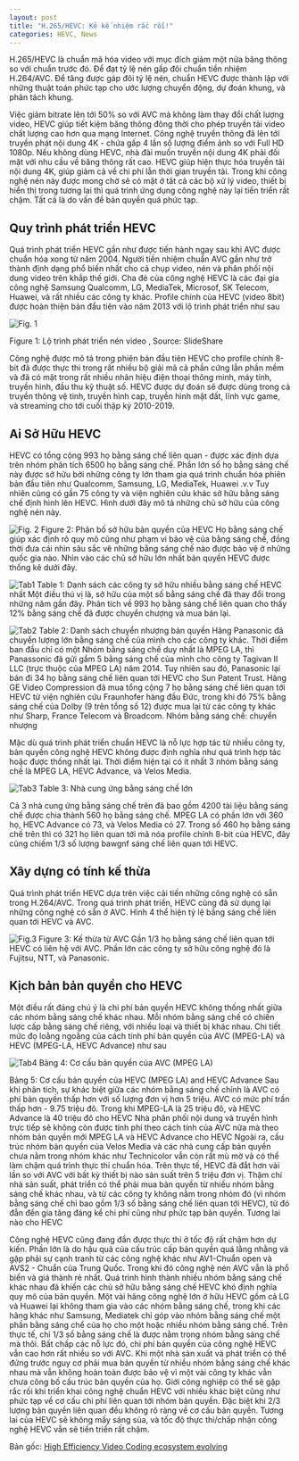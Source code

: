 ```yaml
---
layout: post
title: "H.265/HEVC: Kẻ kế nhiệm rắc rối!"
categories: HEVC, News
---
```

H.265/HEVC là chuẩn mã hóa video với mục đích giảm một nửa băng thông so với chuẩn trước đó. Để đạt tỷ lệ nén gấp đôi chuẩn tiền nhiệm H.264/AVC. Để tăng được gáp đôi tỷ lệ nén, chuẩn HEVC được thành lập với những thuật toán phức tạp cho ước lượng chuyển động, dự đoán khung, và phân tách khung.

Việc giảm bitrate lên tới 50% so với AVC mà không làm thay đổi chất lượng video, HEVC giúp tiết kiệm băng thông đông thời cho phép truyền tải video chất lượng cao hơn qua mạng Internet.
Công nghệ truyền thông đã lên tới truyền phát nội dung 4K - chứa gấp 4 lần số lượng điểm ảnh so với Full HD 1080p. Nếu không dùng HEVC, nhà đài muốn truyền nội dung 4K phải đối mặt với nhu cầu về băng thông rất cao. HEVC giúp hiện thực hóa truyền tải nội dung 4K, giúp giảm cả về chi phí lẫn thời gian truyền tải.
Trong khi công nghệ nén này được mong chờ sẽ có mặt ở tât cả các bộ xử lý video, thiết bị hiển thị trong tương lai thì quá trình ứng dụng công nghệ này lại tiến triển rất chậm. Tất cả là do vấn đề bản quyền quá phức tạp.

## Quy trình phát triển HEVC
Quá trình phát triển HEVC gần như được tiến hành ngay sau khi AVC được chuẩn hóa xong từ năm 2004. Người tiền nhiệm chuẩn AVC gần như trở thành định dạng phổ biến nhất cho cả chụp video, nén và phân phối nội dung video trên khắp thế giới.
Cha đẻ của công nghệ HEVC là các đại gia công nghệ  Samsung Qualcomm, LG, MediaTek, Microsof, SK Telecom, Huawei, và rất nhiều các công ty khác.
Profile chính của HEVC (video 8bit) được hoàn thiện bản đẩu tiên vào năm 2013 với lộ trình phát triển như sau

![Fig. 1](https://scontent-sjc3-1.xx.fbcdn.net/v/t1.0-9/82096064_2769894076404546_6734642701632798720_n.jpg?_nc_cat=104&_nc_sid=32a93c&_nc_ohc=umIuWiLBSDwAX-BfSWu&_nc_ht=scontent-sjc3-1.xx&oh=f96d7cb0bb28f9ff3483a9c156f74dc7&oe=5F2939B2)

Figure 1: Lộ trình phát triển nén video , Source: SlideShare

Công nghệ được mô tả trong phiên bản đầu tiên HEVC cho profile chính 8-bit đã được thực thi trong rất nhiều bộ giải mã cả phần cứng lẫn phần mềm và đã có mặt trong rất nhiều nhãn hiệu điện thoại thông minh, máy tính, truyền hình, đầu thu kỹ thuật số. HEVC được dự đoán sẽ được dùng trong cả truyền thông vệ tinh, truyền hình cap, truyền hình mặt đất, lĩnh vực game, và streaming cho tới cuối thập kỷ 2010-2019.

## Ai Sở Hữu HEVC

HEVC có tổng cộng 993 họ bằng sáng chế liên quan - được xác định dựa trên nhóm phân tích 6500 họ bằng sáng chế. Phần lớn số họ bằng sáng chế này được sở hữu bởi những công ty lớn tham gia quá trình chuẩn hóa phiên bản đầu tiên như Qualcomm, Samsung, LG, MediaTek, Huawei .v.v Tuy nhiên cũng có gần 75 công ty và viện nghiên cứu khác sở hữu bằng sáng chế định hình lên HEVC. Hình dưới đây mô tả những chủ sở hữu của công nghệ nén này.

![Fig. 2](https://scontent-sjc3-1.xx.fbcdn.net/v/t1.0-9/81822421_2769896489737638_5627807892624113664_n.jpg?_nc_cat=111&_nc_sid=32a93c&_nc_ohc=Z2gLtNv_nv4AX8ktHnN&_nc_ht=scontent-sjc3-1.xx&oh=7ab4db9b1f7435c899fa2905f4a54463&oe=5F27FCC3)
Figure 2: Phân bố sở hữu bản quyền của HEVC
Họ bằng sáng chế giúp xác định rõ quy mô cũng như phạm vi bảo vệ của bằng sáng chế, đồng thời đưa cái nhìn sâu sắc vê những bằng sáng chế nào được bảo vệ ở những quốc gia nào. Nhìn vào các chủ sở hữu lớn nhất bản quyền HEVC được thống kê dưới đây.

![Tab1](https://scontent-sjc3-1.xx.fbcdn.net/v/t1.0-9/81808257_2769897359737551_2213143377149427712_n.jpg?_nc_cat=104&_nc_sid=32a93c&_nc_ohc=F1WFwoavtDEAX-43jkv&_nc_ht=scontent-sjc3-1.xx&oh=67acd4f173aed220c307ef2f3bae7f88&oe=5F29876E)
Table 1: Danh sách các công ty sở hữu nhiều bằng sáng chế HEVC nhất
Một điều thú vị là, sở hữu của một số bằng sáng chế đã thay đổi trong những năm gần đây. Phân tích về 993 họ bằng sáng chế liên quan cho thấy 12% bằng sáng chế đã được chuyển chượng và mua bán lại.

![Tab2](https://scontent-sjc3-1.xx.fbcdn.net/v/t1.0-9/82360274_2769898309737456_152901286709166080_n.jpg?_nc_cat=105&_nc_sid=32a93c&_nc_ohc=Ao4Uzxq3mUQAX_DigSv&_nc_ht=scontent-sjc3-1.xx&oh=464b8d961c140e24cd469970879db306&oe=5F2903EC)
Table 2: Danh sách chuyển nhượng bản quyền
Hãng Panasonic đã chuyển lượng lớn bằng sáng chế của mình cho các công ty khác. Thời điểm ban đầu chỉ có một Nhóm bằng sáng chế duy nhất là MPEG LA, thì Panassonic đã gửi gắm 5 bằng sáng chế của mình cho công ty Tagivan II LLC (trực thuộc của MPEG LA) năm 2014. Tuy nhiên sau đó, Panasonic lại bán đi 34 họ bằng sáng chế liên quan tới HEVC cho Sun Patent Trust.
Hãng GE Video Compression đã mua tổng cộng 7 họ bằng sáng chế liên quan tới HEVC từ viện nghiên cứu Fraunhofer hàng đầu Đức, trong khi đó 75% bằng sáng chế của Dolby (9 trên tổng số 12) được mua lại từ các công ty khác như Sharp, France Telecom và Broadcom.
Nhóm bằng sáng chế: chuyển nhượng

Mặc dù quá trình phát triển chuẩn HEVC là nỗ lực hợp tác từ nhiều công ty, bản quyền công nghệ HEVC không được định nghĩa như quá trình hợp tác hoặc được thống nhất lại. Thời điểm hiện tại có ít nhất 3 nhóm bằng sáng chế là MPEG LA, HEVC Advance, và Velos Media.

![Tab3](https://scontent-sjc3-1.xx.fbcdn.net/v/t1.0-9/82042163_2769899386404015_188270149118197760_n.jpg?_nc_cat=110&_nc_sid=32a93c&_nc_ohc=nI1gX9zHk3sAX8LT8L7&_nc_ht=scontent-sjc3-1.xx&oh=b33dd1999b394e30f905776909da10df&oe=5F27469F)
Table 3: Nhà cung ứng bằng sáng chế lớn

Cả 3 nhà cung ứng bằng sáng chế trên đã bao gồm 4200 tài liệu bằng sáng chế được chia thành 560 họ bằng sáng chế. MPEG LA có phần lớn với 360 họ, HEVC Advance có 73, và Velos Media có 27. Trong số 460 họ bằng sáng chế trên thì có 321 họ liên quan tới mã nóa profile chính 8-bit của HEVC, đây cũng chiếm 1/3 số lượng bawgnf sáng chế liên quan tới HEVC.

## Xây dựng có tính kế thừa

Quá trình phát triển HEVC dựa trên việc cải tiến những công nghệ có sẵn trong H.264/AVC. Trong quá trình phát triển, HEVC cũng đã sử dụng lại những công nghệ có sẵn ở AVC. Hình 4 thể hiện tỷ lệ bắng sáng chế liên quan tới HEVC và AVC.

![Fig.3](https://scontent-sjc3-1.xx.fbcdn.net/v/t1.0-9/82288139_2769900153070605_8380395979580375040_n.jpg?_nc_cat=109&_nc_sid=32a93c&_nc_ohc=5py-7BLz82sAX8UGpsr&_nc_ht=scontent-sjc3-1.xx&oh=7473909af12234b1b50e4716438e320e&oe=5F288903)
Figure 3: Kế thừa từ AVC
Gần 1/3 họ bằng sáng chế liên quan tới HEVC có liên hệ với AVC. Phần lớn các công ty sở hữu công nghệ đó là Fujitsu, NTT, và Panasonic.

## Kịch bản bản quyền cho HEVC

Một điều rất đáng chú ý là chi phí bản quyền HEVC không thống nhất giữa các nhóm bằng sáng chế khác nhau. Mỗi nhóm bằng sáng chế có chiến lược cấp bằng sáng chế riêng, với nhiều loại và thiết bị khác nhau. Chi tiết mức đọ loằng ngoằng của cách tính phí bản quyền của AVC (MPEG-LA) và HEVC (MPEG-LA, HEVC Advance) như sau

![Tab4](https://scontent-sjc3-1.xx.fbcdn.net/v/t1.0-9/p720x720/82125455_2769901806403773_7248006299844083712_n.jpg?_nc_cat=111&_nc_sid=32a93c&_nc_ohc=pXL_IHclGjAAX8utenz&_nc_ht=scontent-sjc3-1.xx&_nc_tp=6&oh=f29b8f4fedb741f2141ffbf1a76e2a35&oe=5F290404)
Bảng 4: Cơ cấu bản quyền của AVC (MPEG LA)


Bảng 5: Cơ cấu bản quyền của HEVC (MPEG LA) and HEVC Advance
Sau khi phân tích, sự khác biệt giữa các nhóm bằng sáng chế chính là
AVC có phí bản quyền thấp hơn với số lượng đơn vị hơn 5 triệu.
AVC có mức phí trần thấp hơn - 9.75 triệu đô. Trong khi MPEG-LA là 25 triệu đô, và HEVC Advance là 40 triệu đô cho HEVC
Nhà phân phối nội dung và truyền hình trực tiếp sẽ không còn được tính phí theo cách tính của AVC nữa mà theo nhóm bản quyền mới MPEG LA và HEVC Advance cho HEVC
Ngoài ra, cấu trúc nhóm bản quyền của Velos Media và các nhà cung cấp bản quyền chưa nằm trong nhóm khác như Technicolor vẫn còn rất mù mờ và có thể làm chậm quá trình thực thi chuẩn hóa.
Trên thực tế, HEVC đã đắt hơn vài lần so với AVC với bất kỳ thiết bị nào sản suất trên 5 triệu đơn vị. Thậm chí nhà sản suất, phát triển có thể phải mua bản quyền từ nhiều nhóm bằng sáng chế khác nhau, và từ các công ty không nằm trong nhóm đó (vì nhóm bằng sáng chế chỉ bao gồm 1/3 số bằng sáng chế liên quan tới HEVC), từ đó đẫn đến gia tăng đáng kể chi phí cũng như phức tạp bản quyền.
Tương lai nào cho HEVC

Công nghệ HEVC cũng đang đần được thực thi ở tốc độ rất chậm hơn dự kiến. Phần lớn là do hậu quả của cấu trúc cấp bản quyền quá lằng nhằng và gặp phải sự cạnh tranh từ các công nghệ khác như AV1-Chuẩn open và AVS2 - Chuẩn của Trung Quốc.  Trong khi đó công nghệ nén AVC vẫn là phổ biến và giá thành rẻ nhất.
Quá trình hình thành nhiều nhóm bằng sáng chế khác nhau đã khiến các chủ sở hữu bằng sáng chế HEVC khó định nghĩa quy mô của bản quyền. Một vài hãng công nghệ lớn ở hữu HEVC gồm cả LG và Huawei lại không tham gia vào các nhóm bằng sáng chế, trong khi các hãng khác như Samsung, Mediatek chỉ góp vào nhóm bằng sáng chế một phần bằng sáng chể của họ cho một hoặc nhiều nhóm bằng sáng chế. Trên thực tế, chỉ 1/3 số bằng sáng chế là được nằm trong nhóm bằng sáng chế mà thôi.
Bất chấp các nỗ lực đó, chi phí bản quyền của công nghệ HEVC vẫn cao hơn rất nhiều so với AVC. Khi một nhà sản xuất và phát triển có thể đứng trước nguy cơ phải mua bản quyền từ nhiều nhóm bằng sáng chế khác nhau mà vẫn không hoàn toàn được bảo vệ vì một vài công ty khác vẫn chưa công bố cấu trúc bản quyền của họ.
Giới công nghiệp có thể sẽ gặp rắc rối khi triển khai công nghệ chuẩn HEVC với nhiều khác biệt cũng như phức tạp về cơ cấu chi phí liên quan tới nhóm bản quyền. Đặc biệt khi 2/3 lượng bản quyền liên quan đều không rõ ràng về cơ cấu bản quyền. Tương lai của HEVC sẽ không mấy sáng sủa, và tốc độ thực thi/chấp nhận công nghệ HEVC vẫn sẽ tiến triển rất chậm.

Bản gốc: [High Efficiency Video Coding ecosystem evolving](https://www.ipwatchdog.com/2018/07/11/high-efficiency-video-coding-video-ecosystem-evolving/id=99094/)

